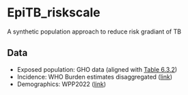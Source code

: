 # EpiTB_riskscale
A synthetic population approach to reduce risk gradiant of TB



## Data

- Exposed population: GHO data (aligned with [Table 6.3.2](https://www.who.int/publications/digital/global-tuberculosis-report-2021/uhc-tb-determinants/determinants#:~:text=The%20tuberculosis%20(TB)%20epidemic%20is,alcohol%20use%20disorders%20and%20smoking.))
- Incidence: WHO Burden estimates disaggregated ([link](https://www.who.int/teams/global-tuberculosis-programme/data#csv_files))
- Demographics: WPP2022 ([link](https://population.un.org/wpp/))

